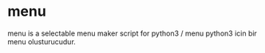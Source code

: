 # menu
menu is a selectable menu maker script for python3 / menu python3 icin bir menu olusturucudur.
